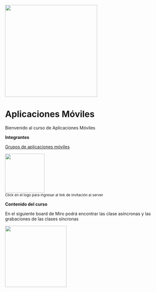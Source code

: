 <img src="https://www.icesi.edu.co/calipostalessonoras/images/logo_icesi-01.png" width="300"><br>

# Aplicaciones Móviles

<p>Bienvenido al curso de Aplicaciones Móviles</p>


<p><b>Integrantes</b></p>
<p><a href="https://docs.google.com/spreadsheets/d/1PG8E4AqlZ3uR7BAwH9lHZqPsbiNTpxLrNcHj13xMwW8/edit?usp=sharing">Grupos de aplicaciones móviles</a></p>


<a href="https://discord.gg/SzAUVuYAwf"><img width="128" src="https://logos-marcas.com/wp-content/uploads/2020/12/Discord-Logo.png"></a><br>
<small>Click en el logo para ingresar al link de invitación al server</small>



<b>Contenido del curso</b><br>
<p>En el siguiente board de Miro podrá encontrar las clase asíncronas y las grabaciones de las clases síncronas</p>
<a href="https://miro.com/app/board/o9J_l2waJG0=/" target="_blank"><img src="https://www.icesi.edu.co/servicios/wp-content/uploads/2020/08/Miro-Icono.png" width="200"></a>
<br>

